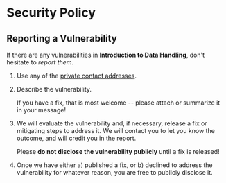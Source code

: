 # Security Policy

## Reporting a Vulnerability

If there are any vulnerabilities in **Introduction to Data Handling**, don't hesitate to _report them_.

1. Use any of the [private contact addresses](https://github.com/developer-academy-unina/Workshop-Introduction-to-Data-Handling#support).
2. Describe the vulnerability.

   If you have a fix, that is most welcome -- please attach or summarize it in your message!

3. We will evaluate the vulnerability and, if necessary, release a fix or mitigating steps to address it. We will contact you to let you know the outcome, and will credit you in the report.

   Please **do not disclose the vulnerability publicly** until a fix is released!

4. Once we have either a) published a fix, or b) declined to address the vulnerability for whatever reason, you are free to publicly disclose it.
